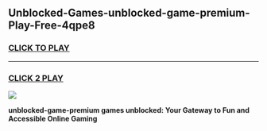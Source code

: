 
## Unblocked-Games-unblocked-game-premium-Play-Free-4qpe8
<h3>
<a href="https://premium76.site?title=unblocked-game-premium&ref=23A">CLICK TO PLAY</a></h3>
<hr>

<h3>
<a href="https://premium76.site?title=unblocked-game-premium&ref=23A">CLICK 2 PLAY</a>
  
</h3>

<a href="https://premium76.site?title=unblocked-game-premium&ref=23A"><img src="https://clearcache.store/games.png"></a>


**unblocked-game-premium games unblocked: Your Gateway to Fun and Accessible Online Gaming**
